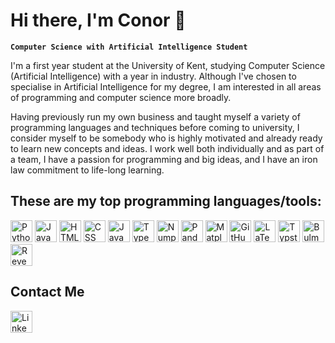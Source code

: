 # Hi there, I'm Conor 👋

**`Computer Science with Artificial Intelligence Student`**

I'm a first year student at the University of Kent, studying Computer Science (Artificial Intelligence) with a year in industry. Although I've chosen to specialise in Artificial Intelligence for my degree, I am interested in all areas of programming and computer science more broadly.

Having previously run my own business and taught myself a variety of programming languages and techniques before coming to university, I consider myself to be somebody who is highly motivated and already ready to learn new concepts and ideas. I work well both individually and as part of a team, I have a passion for programming and big ideas, and I have an iron law commitment to life-long learning.

## These are my top programming languages/tools:

<p align="left">
  <img alt="Python" height="35px" src="https://cdn.worldvectorlogo.com/logos/python-5.svg">
  <img alt="Java" height="35px" src="https://cdn.jsdelivr.net/gh/devicons/devicon/icons/java/java-original.svg"/>
  <img alt="HTML" height="35px" src="https://cdn.worldvectorlogo.com/logos/html-1.svg" />
  <img alt="CSS" height="35px" src="https://cdn.worldvectorlogo.com/logos/css-3.svg" />
  <img alt="JavaScript" height="35px" src="https://cdn.worldvectorlogo.com/logos/logo-javascript.svg" />
  <img alt="TypeScript" height="35px" src="https://cdn.worldvectorlogo.com/logos/typescript.svg" />
  <img alt="Numpy" height="35px" src="https://cdn.worldvectorlogo.com/logos/numpy-1.svg"/>
  <img alt="Pandas" height="35px" src="https://cdn.worldvectorlogo.com/logos/pandas.svg"/>
  <img alt="Matplotlib" height="35px" src="https://cdn.worldvectorlogo.com/logos/matplotlib-1.svg"/>
  <img alt="GitHub" height="35px" src="https://cdn.worldvectorlogo.com/logos/github-icon.svg" />
  <img alt="LaTeX" height="35px" src="https://cdn.worldvectorlogo.com/logos/latex.svg" />
  <img alt="Typst" height="35px" src="https://avatars.githubusercontent.com/u/67595261?s=200&v=4" />
  <img alt="Bulma CSS" height="35px" src="https://cdn.worldvectorlogo.com/logos/bulma.svg" />
  <img alt="Reveal.js" height="35px" src="https://gitlab.poul.org/uploads/-/system/project/avatar/109/reveal.js-2020-05-28_09-58-06-icon-resized.png" />
</p>

## Contact Me

<p>
  <a href="https://www.linkedin.com/in/conor-woollatt-407b7827b/"> <img alt="LinkedIn" height="35px" src="https://cdn.worldvectorlogo.com/logos/linkedin-icon-2.svg">
</p>

<!--

## These are the languages/tools that I would like to improve in:

<img align="left" alt="Rust" height="35px" src="https://logosandtypes.com/wp-content/uploads/2020/08/rust.svg">
<img align="left" alt="C" height="35px" src="https://cdn.worldvectorlogo.com/logos/c-1.svg">
<img align="left" alt="C++" height="35px" src="https://cdn.worldvectorlogo.com/logos/c.svg">
<img align="left" alt="Bulma CSS" height="35px" src="https://cdn.worldvectorlogo.com/logos/bulma.svg" />
<img align="left" alt="Tailwind CSS" height="35px" src="https://cdn.worldvectorlogo.com/logos/tailwind-css-2.svg" />
<img align="left" alt="Node JS" height="35px" src="https://cdn.worldvectorlogo.com/logos/nodejs-1.svg">
<img align="left" alt="Svelte" height="35px" src="https://cdn.worldvectorlogo.com/logos/svelte-1.svg" />
<img align="left" alt="Keras" height="35px" src="https://upload.wikimedia.org/wikipedia/commons/a/ae/Keras_logo.svg">
<img align="left" alt="Docker" height="35px" src="https://cdn.worldvectorlogo.com/logos/docker-4.svg">

-->
